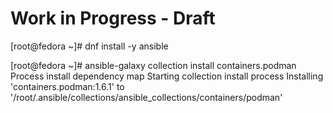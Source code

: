 # Work in Progress - Draft


[root@fedora ~]# dnf install -y ansible


[root@fedora ~]# ansible-galaxy collection install containers.podman
Process install dependency map
Starting collection install process
Installing 'containers.podman:1.6.1' to '/root/.ansible/collections/ansible_collections/containers/podman'



